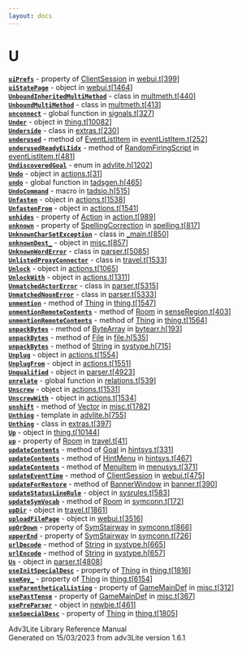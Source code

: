 ```yaml
---
layout: docs
---
```

# U

[**`uiPrefs`**](../object/ClientSession.html#uiPrefs) - property of
[ClientSession](../object/ClientSession.html) in
[webui.t](../file/webui.t.html)\[[399](../source/webui.t.html#399)\]  
[**`uiStatePage`**](../object/uiStatePage.html) - object in
[webui.t](../file/webui.t.html)\[[1464](../source/webui.t.html#1464)\]  
[**`UnboundInheritedMultiMethod`**](../object/UnboundInheritedMultiMethod.html) -
class in
[multmeth.t](../file/multmeth.t.html)\[[440](../source/multmeth.t.html#440)\]  
[**`UnboundMultiMethod`**](../object/UnboundMultiMethod.html) - class in
[multmeth.t](../file/multmeth.t.html)\[[413](../source/multmeth.t.html#413)\]  
[**`unconnect`**](../file/signals.t.html#unconnect) - global function in
[signals.t](../file/signals.t.html)\[[327](../source/signals.t.html#327)\]  
[**`Under`**](../object/Under.html) - object in
[thing.t](../file/thing.t.html)\[[10082](../source/thing.t.html#10082)\]  
[**`Underside`**](../object/Underside.html) - class in
[extras.t](../file/extras.t.html)\[[230](../source/extras.t.html#230)\]  
[**`underused`**](../object/EventListItem.html#underused) - method of
[EventListItem](../object/EventListItem.html) in
[eventListItem.t](../file/eventListItem.t.html)\[[252](../source/eventListItem.t.html#252)\]  
[**`underusedReadyELIidx`**](../object/RandomFiringScript.html#underusedReadyELIidx) -
method of [RandomFiringScript](../object/RandomFiringScript.html) in
[eventListItem.t](../file/eventListItem.t.html)\[[481](../source/eventListItem.t.html#481)\]  
[**`UndiscoveredGoal`**](../file/advlite.h.html#UndiscoveredGoal) - enum
in
[advlite.h](../file/advlite.h.html)\[[1202](../source/advlite.h.html#1202)\]  
[**`Undo`**](../object/Undo.html) - object in
[actions.t](../file/actions.t.html)\[[31](../source/actions.t.html#31)\]  
[**`undo`**](../file/tadsgen.h.html#undo) - global function in
[tadsgen.h](../file/tadsgen.h.html)\[[465](../source/tadsgen.h.html#465)\]  
[**`UndoCommand`**](../file/tadsio.h.html#UndoCommand) - macro in
[tadsio.h](../file/tadsio.h.html)\[[515](../source/tadsio.h.html#515)\]  
[**`Unfasten`**](../object/Unfasten.html) - object in
[actions.t](../file/actions.t.html)\[[1538](../source/actions.t.html#1538)\]  
[**`UnfastenFrom`**](../object/UnfastenFrom.html) - object in
[actions.t](../file/actions.t.html)\[[1541](../source/actions.t.html#1541)\]  
[**`unhides`**](../object/Action.html#unhides) - property of
[Action](../object/Action.html) in
[action.t](../file/action.t.html)\[[989](../source/action.t.html#989)\]  
[**`unknown`**](../object/SpellingCorrection.html#unknown) - property of
[SpellingCorrection](../object/SpellingCorrection.html) in
[spelling.t](../file/spelling.t.html)\[[817](../source/spelling.t.html#817)\]  
[**`UnknownCharSetException`**](../object/UnknownCharSetException.html) -
class in
[\_main.t](../file/_main.t.html)\[[850](../source/_main.t.html#850)\]  
[**`unknownDest_`**](../object/unknownDest_.html) - object in
[misc.t](../file/misc.t.html)\[[857](../source/misc.t.html#857)\]  
[**`UnknownWordError`**](../object/UnknownWordError.html) - class in
[parser.t](../file/parser.t.html)\[[5085](../source/parser.t.html#5085)\]  
[**`UnlistedProxyConnector`**](../object/UnlistedProxyConnector.html) -
class in
[travel.t](../file/travel.t.html)\[[1533](../source/travel.t.html#1533)\]  
[**`Unlock`**](../object/Unlock.html) - object in
[actions.t](../file/actions.t.html)\[[1065](../source/actions.t.html#1065)\]  
[**`UnlockWith`**](../object/UnlockWith.html) - object in
[actions.t](../file/actions.t.html)\[[1311](../source/actions.t.html#1311)\]  
[**`UnmatchedActorError`**](../object/UnmatchedActorError.html) - class
in
[parser.t](../file/parser.t.html)\[[5315](../source/parser.t.html#5315)\]  
[**`UnmatchedNounError`**](../object/UnmatchedNounError.html) - class in
[parser.t](../file/parser.t.html)\[[5333](../source/parser.t.html#5333)\]  
[**`unmention`**](../object/Thing.html#unmention) - method of
[Thing](../object/Thing.html) in
[thing.t](../file/thing.t.html)\[[1547](../source/thing.t.html#1547)\]  
[**`unmentionRemoteContents`**](../object/Room.html#unmentionRemoteContents) -
method of [Room](../object/Room.html) in
[senseRegion.t](../file/senseRegion.t.html)\[[403](../source/senseRegion.t.html#403)\]  
[**`unmentionRemoteContents`**](../object/Thing.html#unmentionRemoteContents) -
method of [Thing](../object/Thing.html) in
[thing.t](../file/thing.t.html)\[[1564](../source/thing.t.html#1564)\]  
[**`unpackBytes`**](../object/ByteArray.html#unpackBytes) - method of
[ByteArray](../object/ByteArray.html) in
[bytearr.h](../file/bytearr.h.html)\[[193](../source/bytearr.h.html#193)\]  
[**`unpackBytes`**](../object/File.html#unpackBytes) - method of
[File](../object/File.html) in
[file.h](../file/file.h.html)\[[535](../source/file.h.html#535)\]  
[**`unpackBytes`**](../object/String.html#unpackBytes) - method of
[String](../object/String.html) in
[systype.h](../file/systype.h.html)\[[715](../source/systype.h.html#715)\]  
[**`Unplug`**](../object/Unplug.html) - object in
[actions.t](../file/actions.t.html)\[[1554](../source/actions.t.html#1554)\]  
[**`UnplugFrom`**](../object/UnplugFrom.html) - object in
[actions.t](../file/actions.t.html)\[[1551](../source/actions.t.html#1551)\]  
[**`Unqualified`**](../object/Unqualified.html) - object in
[parser.t](../file/parser.t.html)\[[4923](../source/parser.t.html#4923)\]  
[**`unrelate`**](../file/relations.t.html#unrelate) - global function in
[relations.t](../file/relations.t.html)\[[539](../source/relations.t.html#539)\]  
[**`Unscrew`**](../object/Unscrew.html) - object in
[actions.t](../file/actions.t.html)\[[1531](../source/actions.t.html#1531)\]  
[**`UnscrewWith`**](../object/UnscrewWith.html) - object in
[actions.t](../file/actions.t.html)\[[1534](../source/actions.t.html#1534)\]  
[**`unshift`**](../object/Vector.html#unshift) - method of
[Vector](../object/Vector.html) in
[misc.t](../file/misc.t.html)\[[1782](../source/misc.t.html#1782)\]  
[**`Unthing`**](../file/advlite.h.html#Unthing) - template in
[advlite.h](../file/advlite.h.html)\[[755](../source/advlite.h.html#755)\]  
[**`Unthing`**](../object/Unthing.html) - class in
[extras.t](../file/extras.t.html)\[[397](../source/extras.t.html#397)\]  
[**`Up`**](../object/Up.html) - object in
[thing.t](../file/thing.t.html)\[[10144](../source/thing.t.html#10144)\]  
[**`up`**](../object/Room.html#up) - property of
[Room](../object/Room.html) in
[travel.t](../file/travel.t.html)\[[41](../source/travel.t.html#41)\]  
[**`updateContents`**](../object/Goal.html#updateContents) - method of
[Goal](../object/Goal.html) in
[hintsys.t](../file/hintsys.t.html)\[[331](../source/hintsys.t.html#331)\]  
[**`updateContents`**](../object/HintMenu.html#updateContents) - method
of [HintMenu](../object/HintMenu.html) in
[hintsys.t](../file/hintsys.t.html)\[[467](../source/hintsys.t.html#467)\]  
[**`updateContents`**](../object/MenuItem.html#updateContents) - method
of [MenuItem](../object/MenuItem.html) in
[menusys.t](../file/menusys.t.html)\[[371](../source/menusys.t.html#371)\]  
[**`updateEventTime`**](../object/ClientSession.html#updateEventTime) -
method of [ClientSession](../object/ClientSession.html) in
[webui.t](../file/webui.t.html)\[[475](../source/webui.t.html#475)\]  
[**`updateForRestore`**](../object/BannerWindow.html#updateForRestore) -
method of [BannerWindow](../object/BannerWindow.html) in
[banner.t](../file/banner.t.html)\[[390](../source/banner.t.html#390)\]  
[**`updateStatusLineRule`**](../object/updateStatusLineRule.html) -
object in
[sysrules.t](../file/sysrules.t.html)\[[583](../source/sysrules.t.html#583)\]  
[**`updateSymVocab`**](../object/Room.html#updateSymVocab) - method of
[Room](../object/Room.html) in
[symconn.t](../file/symconn.t.html)\[[172](../source/symconn.t.html#172)\]  
[**`upDir`**](../object/upDir.html) - object in
[travel.t](../file/travel.t.html)\[[1861](../source/travel.t.html#1861)\]  
[**`uploadFilePage`**](../object/uploadFilePage.html) - object in
[webui.t](../file/webui.t.html)\[[3516](../source/webui.t.html#3516)\]  
[**`upOrDown`**](../object/SymStairway.html#upOrDown) - property of
[SymStairway](../object/SymStairway.html) in
[symconn.t](../file/symconn.t.html)\[[866](../source/symconn.t.html#866)\]  
[**`upperEnd`**](../object/SymStairway.html#upperEnd) - property of
[SymStairway](../object/SymStairway.html) in
[symconn.t](../file/symconn.t.html)\[[726](../source/symconn.t.html#726)\]  
[**`urlDecode`**](../object/String.html#urlDecode) - method of
[String](../object/String.html) in
[systype.h](../file/systype.h.html)\[[665](../source/systype.h.html#665)\]  
[**`urlEncode`**](../object/String.html#urlEncode) - method of
[String](../object/String.html) in
[systype.h](../file/systype.h.html)\[[657](../source/systype.h.html#657)\]  
[**`Us`**](../object/Us.html) - object in
[parser.t](../file/parser.t.html)\[[4808](../source/parser.t.html#4808)\]  
[**`useInitSpecialDesc`**](../object/Thing.html#useInitSpecialDesc) -
property of [Thing](../object/Thing.html) in
[thing.t](../file/thing.t.html)\[[1816](../source/thing.t.html#1816)\]  
[**`useKey_`**](../object/Thing.html#useKey_) - property of
[Thing](../object/Thing.html) in
[thing.t](../file/thing.t.html)\[[6154](../source/thing.t.html#6154)\]  
[**`useParentheticalListing`**](../object/GameMainDef.html#useParentheticalListing) -
property of [GameMainDef](../object/GameMainDef.html) in
[misc.t](../file/misc.t.html)\[[312](../source/misc.t.html#312)\]  
[**`usePastTense`**](../object/GameMainDef.html#usePastTense) - property
of [GameMainDef](../object/GameMainDef.html) in
[misc.t](../file/misc.t.html)\[[367](../source/misc.t.html#367)\]  
[**`usePreParser`**](../object/usePreParser.html) - object in
[newbie.t](../file/newbie.t.html)\[[461](../source/newbie.t.html#461)\]  
[**`useSpecialDesc`**](../object/Thing.html#useSpecialDesc) - property
of [Thing](../object/Thing.html) in
[thing.t](../file/thing.t.html)\[[1805](../source/thing.t.html#1805)\]  



Adv3Lite Library Reference Manual  
Generated on 15/03/2023 from adv3Lite version 1.6.1


